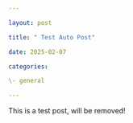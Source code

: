 ```yaml
---

layout: post

title: " Test Auto Post"

date: 2025-02-07

categories:

\- general

---
```


This is a test post, will be removed!

